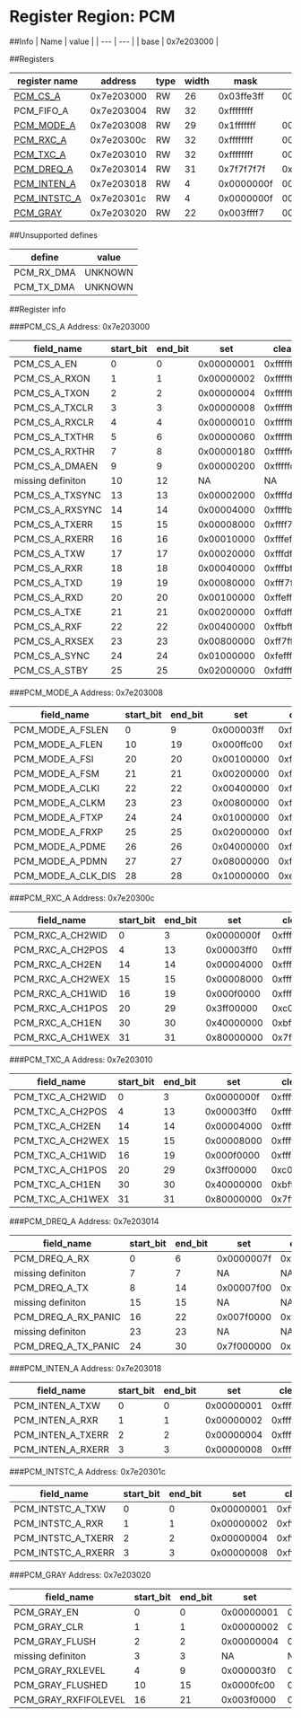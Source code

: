 # Register Region: PCM


##Info
| Name | value |
| --- | --- |
| base | 0x7e203000 |

##Registers

| register name | address | type | width | mask | reset |
| --- | --- | --- | --- | --- | --- |
| [PCM_CS_A](#pcm_cs_a) | 0x7e203000 | RW | 26 | 0x03ffe3ff | 0000000000 |
| PCM_FIFO_A | 0x7e203004 | RW | 32 | 0xffffffff |  |
| [PCM_MODE_A](#pcm_mode_a) | 0x7e203008 | RW | 29 | 0x1fffffff | 0000000000 |
| [PCM_RXC_A](#pcm_rxc_a) | 0x7e20300c | RW | 32 | 0xffffffff | 0000000000 |
| [PCM_TXC_A](#pcm_txc_a) | 0x7e203010 | RW | 32 | 0xffffffff | 0000000000 |
| [PCM_DREQ_A](#pcm_dreq_a) | 0x7e203014 | RW | 31 | 0x7f7f7f7f | 0x10303020 |
| [PCM_INTEN_A](#pcm_inten_a) | 0x7e203018 | RW | 4 | 0x0000000f | 0000000000 |
| [PCM_INTSTC_A](#pcm_intstc_a) | 0x7e20301c | RW | 4 | 0x0000000f | 0000000000 |
| [PCM_GRAY](#pcm_gray) | 0x7e203020 | RW | 22 | 0x003ffff7 | 0000000000 |

##Unsupported defines

| define | value |
| --- | --- |
| PCM_RX_DMA | UNKNOWN |
| PCM_TX_DMA | UNKNOWN |

##Register info


###PCM_CS_A
 Address: 0x7e203000

| field_name | start_bit | end_bit | set | clear | reset |
| --- | --- | --- | --- | --- | --- |
| PCM_CS_A_EN | 0 | 0 | 0x00000001 | 0xfffffffe | 0x0 |
| PCM_CS_A_RXON | 1 | 1 | 0x00000002 | 0xfffffffd | 0x0 |
| PCM_CS_A_TXON | 2 | 2 | 0x00000004 | 0xfffffffb | 0x0 |
| PCM_CS_A_TXCLR | 3 | 3 | 0x00000008 | 0xfffffff7 | 0x0 |
| PCM_CS_A_RXCLR | 4 | 4 | 0x00000010 | 0xffffffef | 0x0 |
| PCM_CS_A_TXTHR | 5 | 6 | 0x00000060 | 0xffffff9f | 0x0 |
| PCM_CS_A_RXTHR | 7 | 8 | 0x00000180 | 0xfffffe7f | 0x0 |
| PCM_CS_A_DMAEN | 9 | 9 | 0x00000200 | 0xfffffdff | 0x0 |
| missing definiton | 10 | 12 | NA | NA | NA |
| PCM_CS_A_TXSYNC | 13 | 13 | 0x00002000 | 0xffffdfff | 0x0 |
| PCM_CS_A_RXSYNC | 14 | 14 | 0x00004000 | 0xffffbfff | 0x0 |
| PCM_CS_A_TXERR | 15 | 15 | 0x00008000 | 0xffff7fff | 0x0 |
| PCM_CS_A_RXERR | 16 | 16 | 0x00010000 | 0xfffeffff | 0x0 |
| PCM_CS_A_TXW | 17 | 17 | 0x00020000 | 0xfffdffff | 0x0 |
| PCM_CS_A_RXR | 18 | 18 | 0x00040000 | 0xfffbffff | 0x0 |
| PCM_CS_A_TXD | 19 | 19 | 0x00080000 | 0xfff7ffff | 0x0 |
| PCM_CS_A_RXD | 20 | 20 | 0x00100000 | 0xffefffff | 0x0 |
| PCM_CS_A_TXE | 21 | 21 | 0x00200000 | 0xffdfffff | 0x0 |
| PCM_CS_A_RXF | 22 | 22 | 0x00400000 | 0xffbfffff | 0x0 |
| PCM_CS_A_RXSEX | 23 | 23 | 0x00800000 | 0xff7fffff | 0x0 |
| PCM_CS_A_SYNC | 24 | 24 | 0x01000000 | 0xfeffffff | 0x0 |
| PCM_CS_A_STBY | 25 | 25 | 0x02000000 | 0xfdffffff | 0x0 |

###PCM_MODE_A
 Address: 0x7e203008

| field_name | start_bit | end_bit | set | clear | reset |
| --- | --- | --- | --- | --- | --- |
| PCM_MODE_A_FSLEN | 0 | 9 | 0x000003ff | 0xfffffc00 | 0x0 |
| PCM_MODE_A_FLEN | 10 | 19 | 0x000ffc00 | 0xfff003ff | 0x0 |
| PCM_MODE_A_FSI | 20 | 20 | 0x00100000 | 0xffefffff | 0x0 |
| PCM_MODE_A_FSM | 21 | 21 | 0x00200000 | 0xffdfffff | 0x0 |
| PCM_MODE_A_CLKI | 22 | 22 | 0x00400000 | 0xffbfffff | 0x0 |
| PCM_MODE_A_CLKM | 23 | 23 | 0x00800000 | 0xff7fffff | 0x0 |
| PCM_MODE_A_FTXP | 24 | 24 | 0x01000000 | 0xfeffffff | 0x0 |
| PCM_MODE_A_FRXP | 25 | 25 | 0x02000000 | 0xfdffffff | 0x0 |
| PCM_MODE_A_PDME | 26 | 26 | 0x04000000 | 0xfbffffff | 0x0 |
| PCM_MODE_A_PDMN | 27 | 27 | 0x08000000 | 0xf7ffffff | 0x0 |
| PCM_MODE_A_CLK_DIS | 28 | 28 | 0x10000000 | 0xefffffff | 0x0 |

###PCM_RXC_A
 Address: 0x7e20300c

| field_name | start_bit | end_bit | set | clear | reset |
| --- | --- | --- | --- | --- | --- |
| PCM_RXC_A_CH2WID | 0 | 3 | 0x0000000f | 0xfffffff0 | 0x0 |
| PCM_RXC_A_CH2POS | 4 | 13 | 0x00003ff0 | 0xffffc00f | 0x0 |
| PCM_RXC_A_CH2EN | 14 | 14 | 0x00004000 | 0xffffbfff | 0x0 |
| PCM_RXC_A_CH2WEX | 15 | 15 | 0x00008000 | 0xffff7fff | 0x0 |
| PCM_RXC_A_CH1WID | 16 | 19 | 0x000f0000 | 0xfff0ffff | 0x0 |
| PCM_RXC_A_CH1POS | 20 | 29 | 0x3ff00000 | 0xc00fffff | 0x0 |
| PCM_RXC_A_CH1EN | 30 | 30 | 0x40000000 | 0xbfffffff | 0x0 |
| PCM_RXC_A_CH1WEX | 31 | 31 | 0x80000000 | 0x7fffffff | 0x0 |

###PCM_TXC_A
 Address: 0x7e203010

| field_name | start_bit | end_bit | set | clear | reset |
| --- | --- | --- | --- | --- | --- |
| PCM_TXC_A_CH2WID | 0 | 3 | 0x0000000f | 0xfffffff0 | 0x0 |
| PCM_TXC_A_CH2POS | 4 | 13 | 0x00003ff0 | 0xffffc00f | 0x0 |
| PCM_TXC_A_CH2EN | 14 | 14 | 0x00004000 | 0xffffbfff | 0x0 |
| PCM_TXC_A_CH2WEX | 15 | 15 | 0x00008000 | 0xffff7fff | 0x0 |
| PCM_TXC_A_CH1WID | 16 | 19 | 0x000f0000 | 0xfff0ffff | 0x0 |
| PCM_TXC_A_CH1POS | 20 | 29 | 0x3ff00000 | 0xc00fffff | 0x0 |
| PCM_TXC_A_CH1EN | 30 | 30 | 0x40000000 | 0xbfffffff | 0x0 |
| PCM_TXC_A_CH1WEX | 31 | 31 | 0x80000000 | 0x7fffffff | 0x0 |

###PCM_DREQ_A
 Address: 0x7e203014

| field_name | start_bit | end_bit | set | clear | reset |
| --- | --- | --- | --- | --- | --- |
| PCM_DREQ_A_RX | 0 | 6 | 0x0000007f | 0xffffff80 | 0x20 |
| missing definiton | 7 | 7 | NA | NA | NA |
| PCM_DREQ_A_TX | 8 | 14 | 0x00007f00 | 0xffff80ff | 0x30 |
| missing definiton | 15 | 15 | NA | NA | NA |
| PCM_DREQ_A_RX_PANIC | 16 | 22 | 0x007f0000 | 0xff80ffff | 0x30 |
| missing definiton | 23 | 23 | NA | NA | NA |
| PCM_DREQ_A_TX_PANIC | 24 | 30 | 0x7f000000 | 0x80ffffff | 0x10 |

###PCM_INTEN_A
 Address: 0x7e203018

| field_name | start_bit | end_bit | set | clear | reset |
| --- | --- | --- | --- | --- | --- |
| PCM_INTEN_A_TXW | 0 | 0 | 0x00000001 | 0xfffffffe | 0x0 |
| PCM_INTEN_A_RXR | 1 | 1 | 0x00000002 | 0xfffffffd | 0x0 |
| PCM_INTEN_A_TXERR | 2 | 2 | 0x00000004 | 0xfffffffb | 0x0 |
| PCM_INTEN_A_RXERR | 3 | 3 | 0x00000008 | 0xfffffff7 | 0x0 |

###PCM_INTSTC_A
 Address: 0x7e20301c

| field_name | start_bit | end_bit | set | clear | reset |
| --- | --- | --- | --- | --- | --- |
| PCM_INTSTC_A_TXW | 0 | 0 | 0x00000001 | 0xfffffffe | 0x0 |
| PCM_INTSTC_A_RXR | 1 | 1 | 0x00000002 | 0xfffffffd | 0x0 |
| PCM_INTSTC_A_TXERR | 2 | 2 | 0x00000004 | 0xfffffffb | 0x0 |
| PCM_INTSTC_A_RXERR | 3 | 3 | 0x00000008 | 0xfffffff7 | 0x0 |

###PCM_GRAY
 Address: 0x7e203020

| field_name | start_bit | end_bit | set | clear | reset |
| --- | --- | --- | --- | --- | --- |
| PCM_GRAY_EN | 0 | 0 | 0x00000001 | 0xfffffffe | 0x0 |
| PCM_GRAY_CLR | 1 | 1 | 0x00000002 | 0xfffffffd | 0x0 |
| PCM_GRAY_FLUSH | 2 | 2 | 0x00000004 | 0xfffffffb | 0x0 |
| missing definiton | 3 | 3 | NA | NA | NA |
| PCM_GRAY_RXLEVEL | 4 | 9 | 0x000003f0 | 0xfffffc0f | 0x0 |
| PCM_GRAY_FLUSHED | 10 | 15 | 0x0000fc00 | 0xffff03ff | 0x0 |
| PCM_GRAY_RXFIFOLEVEL | 16 | 21 | 0x003f0000 | 0xffc0ffff | 0x0 |
